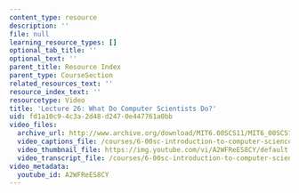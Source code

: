 ```yaml
---
content_type: resource
description: ''
file: null
learning_resource_types: []
optional_tab_title: ''
optional_text: ''
parent_title: Resource Index
parent_type: CourseSection
related_resources_text: ''
resource_index_text: ''
resourcetype: Video
title: 'Lecture 26: What Do Computer Scientists Do?'
uid: fd1a10c9-4c3a-2d48-d247-0e447761a0bb
video_files:
  archive_url: http://www.archive.org/download/MIT6.00SCS11/MIT6_00SCS11_lec26_300k.mp4
  video_captions_file: /courses/6-00sc-introduction-to-computer-science-and-programming-spring-2011/8b6d20d462cc5916b99ce7a365d4c490_A2WFReES8CY.vtt
  video_thumbnail_file: https://img.youtube.com/vi/A2WFReES8CY/default.jpg
  video_transcript_file: /courses/6-00sc-introduction-to-computer-science-and-programming-spring-2011/4fcde32d6d8a0cc44983ddf3705eb198_A2WFReES8CY.pdf
video_metadata:
  youtube_id: A2WFReES8CY
---
```

